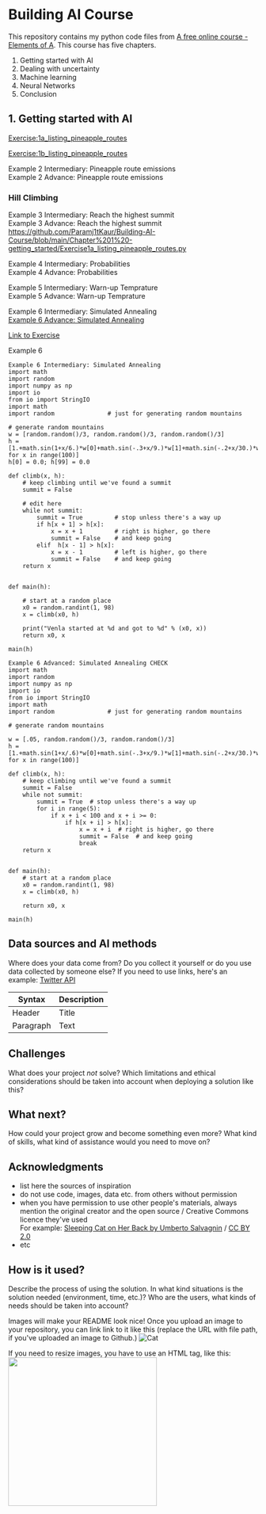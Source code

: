 <!-- This is the markdown template for the final project of the Building AI course, 
created by Reaktor Innovations and University of Helsinki. 
Copy the template, paste it to your GitHub README and edit! -->

#  Building AI Course
This repository contains my python code files from [A free online course - Elements of A](https://buildingai.elementsofai.com/). This course has five chapters.
1.	Getting started with AI
3.	Dealing with uncertainty
4.	Machine learning
5.	Neural Networks
6.	Conclusion


## 1. Getting started with AI

[Exercise:1a_listing_pineapple_routes](https://github.com/Paramj1tKaur/Building-AI-Course/blob/main/Chapter%201%20-getting_started/Exercise1a_listing_pineapple_routes.py)

[Exercise:1b_listing_pineapple_routes](https://github.com/Paramj1tKaur/Building-AI-Course/blob/main/Chapter%201%20-getting_started/Exercise1b_listing_pineapple_routes.py)


Example 2 Intermediary: Pineapple route emissions <br>
Example 2 Advance: Pineapple route emissions

### Hill Climbing
Example 3 Intermediary: Reach the highest summit <br>
Example 3 Advance:  Reach the highest summit
https://github.com/Paramj1tKaur/Building-AI-Course/blob/main/Chapter%201%20-getting_started/Exercise1a_listing_pineapple_routes.py

Example 4 Intermediary: Probabilities <br>
Example 4 Advance: Probabilities

Example 5 Intermediary: Warn-up Temprature <br>
Example 5 Advance:  Warn-up Temprature

Example 6 Intermediary: Simulated Annealing <br>
[Example 6 Advance:  Simulated Annealing](./docs/README.md)

[Link to Exercise](./Exercise)






Example 6
```
Example 6 Intermediary: Simulated Annealing
import math
import random
import numpy as np
import io
from io import StringIO
import math
import random             	# just for generating random mountains                                 	 

# generate random mountains                                                                               	 
w = [random.random()/3, random.random()/3, random.random()/3]
h = [1.+math.sin(1+x/6.)*w[0]+math.sin(-.3+x/9.)*w[1]+math.sin(-.2+x/30.)*w[2] for x in range(100)]
h[0] = 0.0; h[99] = 0.0

def climb(x, h):
    # keep climbing until we've found a summit
    summit = False

    # edit here
    while not summit:
        summit = True         # stop unless there's a way up
        if h[x + 1] > h[x]:
            x = x + 1         # right is higher, go there
            summit = False    # and keep going
        elif  h[x - 1] > h[x]:
            x = x - 1         # left is higher, go there
            summit = False    # and keep going
    return x


def main(h):

    # start at a random place                                                                                  	 
    x0 = random.randint(1, 98)
    x = climb(x0, h)

    print("Venla started at %d and got to %d" % (x0, x))
    return x0, x

main(h)
```

```
Example 6 Advanced: Simulated Annealing CHECK
import math
import random
import numpy as np
import io
from io import StringIO
import math
import random             	# just for generating random mountains                                 	 

# generate random mountains                                                                               	 

w = [.05, random.random()/3, random.random()/3]
h = [1.+math.sin(1+x/.6)*w[0]+math.sin(-.3+x/9.)*w[1]+math.sin(-.2+x/30.)*w[2] for x in range(100)]

def climb(x, h):
    # keep climbing until we've found a summit
    summit = False
    while not summit:
        summit = True  # stop unless there's a way up
        for i in range(5):
            if x + i < 100 and x + i >= 0:
                if h[x + i] > h[x]:
                    x = x + i  # right is higher, go there
                    summit = False  # and keep going
                    break
    return x


def main(h):
    # start at a random place                                                                                  	 
    x0 = random.randint(1, 98)
    x = climb(x0, h)

    return x0, x

main(h)
```



## Data sources and AI methods
Where does your data come from? Do you collect it yourself or do you use data collected by someone else?
If you need to use links, here's an example:
[Twitter API](https://developer.twitter.com/en/docs)

| Syntax      | Description |
| ----------- | ----------- |
| Header      | Title       |
| Paragraph   | Text        |

## Challenges

What does your project _not_ solve? Which limitations and ethical considerations should be taken into account when deploying a solution like this?

## What next?

How could your project grow and become something even more? What kind of skills, what kind of assistance would you  need to move on? 


## Acknowledgments

* list here the sources of inspiration 
* do not use code, images, data etc. from others without permission
* when you have permission to use other people's materials, always mention the original creator and the open source / Creative Commons licence they've used
  <br>For example: [Sleeping Cat on Her Back by Umberto Salvagnin](https://commons.wikimedia.org/wiki/File:Sleeping_cat_on_her_back.jpg#filelinks) / [CC BY 2.0](https://creativecommons.org/licenses/by/2.0)
* etc

## How is it used?

Describe the process of using the solution. In what kind situations is the solution needed (environment, time, etc.)? Who are the users, what kinds of needs should be taken into account?

Images will make your README look nice!
Once you upload an image to your repository, you can link link to it like this (replace the URL with file path, if you've uploaded an image to Github.)
![Cat](https://upload.wikimedia.org/wikipedia/commons/5/5e/Sleeping_cat_on_her_back.jpg)

If you need to resize images, you have to use an HTML tag, like this:
<img src="https://upload.wikimedia.org/wikipedia/commons/5/5e/Sleeping_cat_on_her_back.jpg" width="300">
